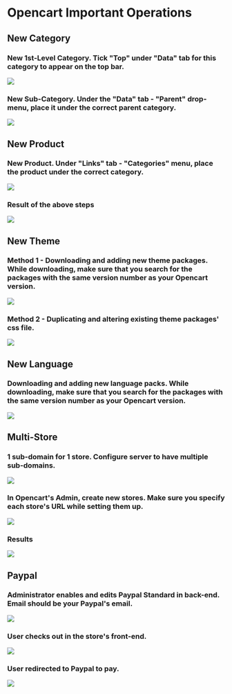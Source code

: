 # Opencart Important Operations

## New Category

### New 1st-Level Category. Tick "Top" under "Data" tab for this category to appear on the top bar.

![](https://raw.githubusercontent.com/Ruslan-Aliyev/OpenCart/master/Illustrations/opencart_catagory1.PNG)

### New Sub-Category. Under the "Data" tab - "Parent" drop-menu, place it under the correct parent category.

![](https://raw.githubusercontent.com/Ruslan-Aliyev/OpenCart/master/Illustrations/opencart_catagory2.PNG)

## New Product

### New Product. Under "Links" tab - "Categories" menu, place the product under the correct category.

![](https://raw.githubusercontent.com/Ruslan-Aliyev/OpenCart/master/Illustrations/opencart_product1.PNG)

### Result of the above steps

![](https://raw.githubusercontent.com/Ruslan-Aliyev/OpenCart/master/Illustrations/opencart_product2.PNG)

## New Theme

### Method 1 - Downloading and adding new theme packages. While downloading, make sure that you search for the packages with the same version number as your Opencart version.

![](https://raw.githubusercontent.com/Ruslan-Aliyev/OpenCart/master/Illustrations/opencart_theme1.PNG)

### Method 2 - Duplicating and altering existing theme packages' css file.

![](https://raw.githubusercontent.com/Ruslan-Aliyev/OpenCart/master/Illustrations/opencart_theme2.PNG)

## New Language

### Downloading and adding new language packs. While downloading, make sure that you search for the packages with the same version number as your Opencart version.

![](https://raw.githubusercontent.com/Ruslan-Aliyev/OpenCart/master/Illustrations/opencart_languages.PNG)

## Multi-Store

### 1 sub-domain for 1 store. Configure server to have multiple sub-domains.

![](https://raw.githubusercontent.com/Ruslan-Aliyev/OpenCart/master/Illustrations/opencart_multistore1.PNG)

### In Opencart's Admin, create new stores. Make sure you specify each store's URL while setting them up.

![](https://raw.githubusercontent.com/Ruslan-Aliyev/OpenCart/master/Illustrations/opencart_multistore2.PNG)

### Results

![](https://raw.githubusercontent.com/Ruslan-Aliyev/OpenCart/master/Illustrations/opencart_multistore3.PNG)

## Paypal

### Administrator enables and edits Paypal Standard in back-end. Email should be your Paypal's email.

![](https://raw.githubusercontent.com/Ruslan-Aliyev/OpenCart/master/Illustrations/opencart_paypal1.PNG)

### User checks out in the store's front-end.

![](https://raw.githubusercontent.com/Ruslan-Aliyev/OpenCart/master/Illustrations/opencart_paypal2.PNG)

### User redirected to Paypal to pay.

![](https://raw.githubusercontent.com/Ruslan-Aliyev/OpenCart/master/Illustrations/opencart_paypal3.PNG)
